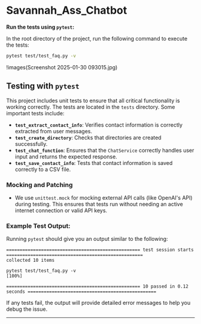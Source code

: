 # Savannah_Ass_Chatbot


**Run the tests using `pytest`:**

   In the root directory of the project, run the following command to execute the tests:

   ```bash
   pytest test/test_faq.py -v
   ```
!images(Screenshot 2025-01-30 093015.jpg)

## Testing with `pytest`

This project includes unit tests to ensure that all critical functionality is working correctly. The tests are located in the `tests` directory. Some important tests include:

- **`test_extract_contact_info`**: Verifies contact information is correctly extracted from user messages.
- **`test_create_directory`**: Checks that directories are created successfully.
- **`test_chat_function`**: Ensures that the `ChatService` correctly handles user input and returns the expected response.
- **`test_save_contact_info`**: Tests that contact information is saved correctly to a CSV file.

### Mocking and Patching
- We use `unittest.mock` for mocking external API calls (like OpenAI's API) during testing. This ensures that tests run without needing an active internet connection or valid API keys.

### Example Test Output:

Running `pytest` should give you an output similar to the following:

```
================================================== test session starts ===================================================
collected 10 items                                                                                                 

pytest test/test_faq.py -v                                                                        [100%]

================================================== 10 passed in 0.12 seconds ================================================
```

If any tests fail, the output will provide detailed error messages to help you debug the issue.

---
